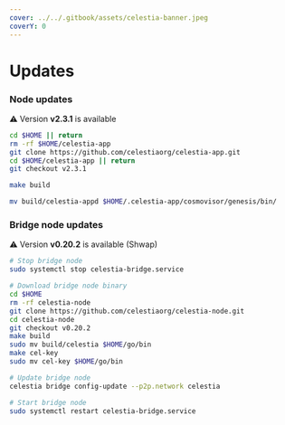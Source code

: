 ```yaml
---
cover: ../../.gitbook/assets/celestia-banner.jpeg
coverY: 0
---
```


# Updates

### Node updates
⚠️ Version **v2.3.1** is available

```bash
cd $HOME || return
rm -rf $HOME/celestia-app
git clone https://github.com/celestiaorg/celestia-app.git
cd $HOME/celestia-app || return
git checkout v2.3.1

make build

mv build/celestia-appd $HOME/.celestia-app/cosmovisor/genesis/bin/
```

### Bridge node updates

⚠️ Version **v0.20.2** is available (Shwap)

```bash
# Stop bridge node
sudo systemctl stop celestia-bridge.service

# Download bridge node binary
cd $HOME 
rm -rf celestia-node 
git clone https://github.com/celestiaorg/celestia-node.git 
cd celestia-node
git checkout v0.20.2
make build
sudo mv build/celestia $HOME/go/bin
make cel-key
sudo mv cel-key $HOME/go/bin

# Update bridge node
celestia bridge config-update --p2p.network celestia

# Start bridge node
sudo systemctl restart celestia-bridge.service
```